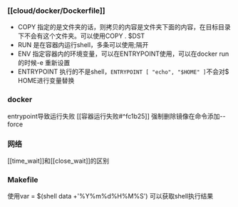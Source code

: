 ### [[cloud/docker/Dockerfile]]
- COPY 指定的是文件夹的话，则拷贝的内容是文件夹下面的内容，在目标目录下不会有这个文件夹。可以使用COPY . $DST
- RUN 是在容器内运行shell，多条可以使用;隔开
- ENV 指定容器内的环境变量，可以在ENTRYPOINT使用，可以在docker run的时候-e 重新设置
- ENTRYPOINT 执行的不是shell，`ENTRYPOINT [ "echo", "$HOME" ]`不会对$ HOME进行变量替换

### docker
entrypoint导致运行失败 [[容器运行失败#^fc1b25]]
强制删除镜像在命令添加--force

### 网络
[[time_wait]]和[[close_wait]]的区别

### Makefile
使用var = $(shell data +'%Y%m%d%H%M%S') 可以获取shell执行结果